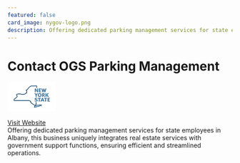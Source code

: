 ```yaml
---
featured: false
card_image: nygov-logo.png
description: Offering dedicated parking management services for state employees in Albany, this business uniquely integrates real estate services with government support functions, ensuring efficient and streamlined operations.
---
```


# Contact OGS Parking Management
<img src="nygov-logo.png" alt="Logo" style="max-width: 200px; height: auto;">

<a href="https://ogs.ny.gov/parking/contact">Visit Website</a>  
Offering dedicated parking management services for state employees in Albany, this business uniquely integrates real estate services with government support functions, ensuring efficient and streamlined operations.
